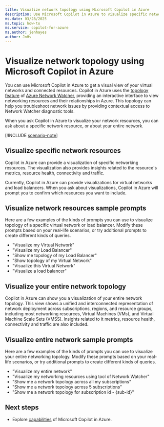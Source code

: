 ```yaml
---
title: Visualize network topology using Microsoft Copilot in Azure
description: Use Microsoft Copilot in Azure to visualize specific networking resources or your entire network topology.
ms.date: 03/28/2025
ms.topic: how-to
ms.service: copilot-for-azure
ms.author: jenhayes
author: JnHs
---
```


# Visualize network topology using Microsoft Copilot in Azure

You can use Microsoft Copilot in Azure to get a visual view of your virtual networks and connected resources. Copilot in Azure uses the [topology feature](/azure/network-watcher/network-insights-topology) of [Azure Network Watcher](/azure/network-watcher/network-watcher-overview), providing an interactive interface to view networking resources and their relationships in Azure. This topology can help you troubleshoot network issues by providing contextual access to Network Watcher diagnostic tools.

When you ask Copilot in Azure to visualize your network resources, you can ask about a specific network resource, or about your entire network.

[!INCLUDE [scenario-note](includes/scenario-note.md)]

## Visualize specific network resources

Copilot in Azure can provide a visualization of specific networking resources. The visualization also provides insights related to the resource's metrics, resource health, connectivity and traffic.

Currently, Copilot in Azure can provide visualizations for virtual networks and load balancers. When you ask about visualizations, Copilot in Azure will prompt you to confirm which resources you want to include.

## Visualize network resources sample prompts

Here are a few examples of the kinds of prompts you can use to visualize topology of a specific virtual network or load balancer. Modify these prompts based on your real-life scenarios, or try additional prompts to create different kinds of queries.

- "Visualize my Virtual Network"
- "Visualize my Load Balancer"
- "Show me topology of my Load Balancer"
- "Show topology of my Virtual Network"
- "Visualize this Virtual Network"
- "Visualize a load balancer"

## Visualize your entire network topology

Copilot in Azure can show you a visualization of your entire network topology. This view shows a unified and interconnected representation of network deployment across subscriptions, regions, and resource groups, including most networking resources, Virtual Machines (VMs), and Virtual Machine Scale Sets (VMSS). Insights related to it metrics, resource health, connectivity and traffic are also included.

## Visualize entire network sample prompts

Here are a few examples of the kinds of prompts you can use to visualize your entire networking topology. Modify these prompts based on your real-life scenarios, or try additional prompts to create different kinds of queries.

- "Visualize my entire network"
- "Visualize my networking resources using tool of Network Watcher"
- "Show me a network topology across all my subscriptions"
- "Show me a network topology across 5 subscriptions"
- "Show me a network topology for subscription id - {sub-id}"

## Next steps

- Explore [capabilities](capabilities.md) of Microsoft Copilot in Azure.

